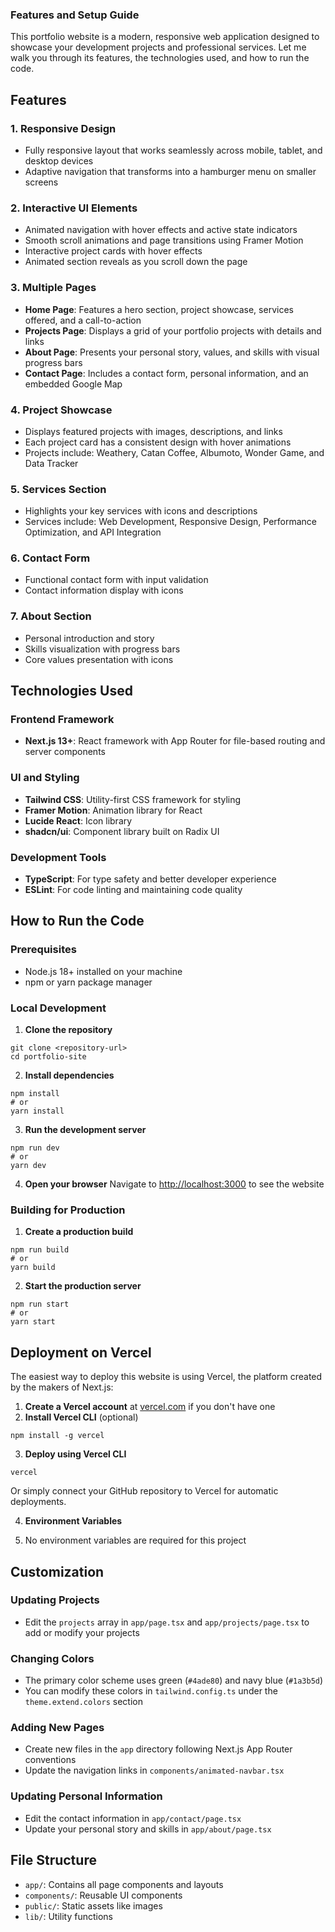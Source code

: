 ### Features and Setup Guide

This portfolio website is a modern, responsive web application designed to showcase your development projects and professional services. Let me walk you through its features, the technologies used, and how to run the code.

## Features

### 1. Responsive Design

- Fully responsive layout that works seamlessly across mobile, tablet, and desktop devices
- Adaptive navigation that transforms into a hamburger menu on smaller screens


### 2. Interactive UI Elements

- Animated navigation with hover effects and active state indicators
- Smooth scroll animations and page transitions using Framer Motion
- Interactive project cards with hover effects
- Animated section reveals as you scroll down the page


### 3. Multiple Pages

- **Home Page**: Features a hero section, project showcase, services offered, and a call-to-action
- **Projects Page**: Displays a grid of your portfolio projects with details and links
- **About Page**: Presents your personal story, values, and skills with visual progress bars
- **Contact Page**: Includes a contact form, personal information, and an embedded Google Map


### 4. Project Showcase

- Displays featured projects with images, descriptions, and links
- Each project card has a consistent design with hover animations
- Projects include: Weathery, Catan Coffee, Albumoto, Wonder Game, and Data Tracker


### 5. Services Section

- Highlights your key services with icons and descriptions
- Services include: Web Development, Responsive Design, Performance Optimization, and API Integration


### 6. Contact Form

- Functional contact form with input validation
- Contact information display with icons


### 7. About Section

- Personal introduction and story
- Skills visualization with progress bars
- Core values presentation with icons


## Technologies Used

### Frontend Framework

- **Next.js 13+**: React framework with App Router for file-based routing and server components


### UI and Styling

- **Tailwind CSS**: Utility-first CSS framework for styling
- **Framer Motion**: Animation library for React
- **Lucide React**: Icon library
- **shadcn/ui**: Component library built on Radix UI


### Development Tools

- **TypeScript**: For type safety and better developer experience
- **ESLint**: For code linting and maintaining code quality


## How to Run the Code

### Prerequisites

- Node.js 18+ installed on your machine
- npm or yarn package manager


### Local Development

1. **Clone the repository**

```shellscript
git clone <repository-url>
cd portfolio-site
```


2. **Install dependencies**

```shellscript
npm install
# or
yarn install
```


3. **Run the development server**

```shellscript
npm run dev
# or
yarn dev
```


4. **Open your browser**
Navigate to [http://localhost:3000](http://localhost:3000) to see the website


### Building for Production

1. **Create a production build**

```shellscript
npm run build
# or
yarn build
```


2. **Start the production server**

```shellscript
npm run start
# or
yarn start
```




## Deployment on Vercel

The easiest way to deploy this website is using Vercel, the platform created by the makers of Next.js:

1. **Create a Vercel account** at [vercel.com](https://vercel.com) if you don't have one
2. **Install Vercel CLI** (optional)

```shellscript
npm install -g vercel
```


3. **Deploy using Vercel CLI**

```shellscript
vercel
```

Or simply connect your GitHub repository to Vercel for automatic deployments.


4. **Environment Variables**

1. No environment variables are required for this project





## Customization

### Updating Projects

- Edit the `projects` array in `app/page.tsx` and `app/projects/page.tsx` to add or modify your projects


### Changing Colors

- The primary color scheme uses green (`#4ade80`) and navy blue (`#1a3b5d`)
- You can modify these colors in `tailwind.config.ts` under the `theme.extend.colors` section


### Adding New Pages

- Create new files in the `app` directory following Next.js App Router conventions
- Update the navigation links in `components/animated-navbar.tsx`


### Updating Personal Information

- Edit the contact information in `app/contact/page.tsx`
- Update your personal story and skills in `app/about/page.tsx`


## File Structure

- `app/`: Contains all page components and layouts
- `components/`: Reusable UI components
- `public/`: Static assets like images
- `lib/`: Utility functions
